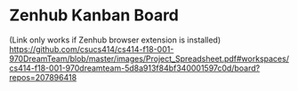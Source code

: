 # Zenhub Kanban Board
(Link only works if Zenhub browser extension is installed)
https://github.com/csucs414/cs414-f18-001-970DreamTeam/blob/master/images/Project_Spreadsheet.pdf#workspaces/cs414-f18-001-970dreamteam-5d8a913f84bf340001597c0d/board?repos=207896418
